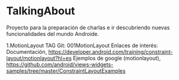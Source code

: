 # TalkingAbout
Proyecto para la preparación de charlas e ir descubriendo nuevas funcionalidades del mundo Androide.

1.MotionLayout 
TAG Git:  001MotionLayout
Enlaces de interés:
Documentación, https://developer.android.com/training/constraint-layout/motionlayout?hl=es
Ejemplos de google (motionlayout), https://github.com/android/views-widgets-samples/tree/master/ConstraintLayoutExamples
